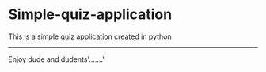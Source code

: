 # Simple-quiz-application

This is a simple quiz application created in python
***************************************************
Enjoy dude and dudents'.......'

